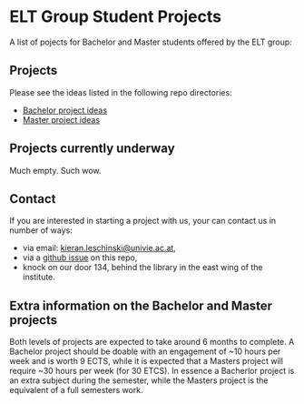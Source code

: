 # ELT Group Student Projects

A list of pojects for Bachelor and Master students offered by the ELT group:

## Projects
Please see the ideas listed in the following repo directories:
- [Bachelor project ideas](./BSc_project_ideas)
- [Master project ideas](./MSc_project_ideas)

## Projects currently underway
Much empty. Such wow.

## Contact
If you are interested in starting a project with us, your can contact us in number of ways:
- via email: kieran.leschinski@univie.ac.at,
- via a [github issue](https://github.com/AstarVienna/StudentProjects/issues) on this repo,
- knock on our door 134, behind the library in the east wing of the institute.

## Extra information on the Bachelor and Master projects
Both levels of projects are expected to take around 6 months to complete.
A Bachelor project should be doable with an engagement of ~10 hours per week and is worth 9 ECTS, while it is expected that a Masters project will require ~30 hours per week (for 30 ETCS). 
In essence a Bacherlor project is an extra subject during the semester, while the Masters project is the equivalent of a full semesters work.
